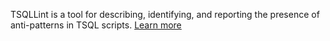 TSQLLint is a tool for describing, identifying, and reporting the presence of anti-patterns in TSQL scripts. [Learn more](https://github.com/tsqllint/tsqllint)
